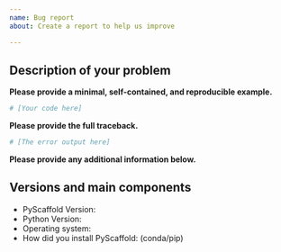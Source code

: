 ```yaml
---
name: Bug report
about: Create a report to help us improve

---
```


## Description of your problem

**Please provide a minimal, self-contained, and reproducible example.**
```python
# [Your code here]
```

**Please provide the full traceback.**
```python
# [The error output here]
```

**Please provide any additional information below.**


## Versions and main components

* PyScaffold Version:
* Python Version:
* Operating system:
* How did you install PyScaffold: (conda/pip)
